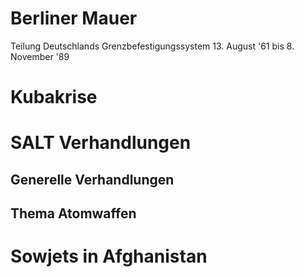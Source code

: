 # Berliner Mauer 
Teilung Deutschlands Grenzbefestigungssystem
13\. August '61 bis 8. November '89

# Kubakrise 
# SALT Verhandlungen
## Generelle Verhandlungen
## Thema Atomwaffen
# Sowjets in Afghanistan